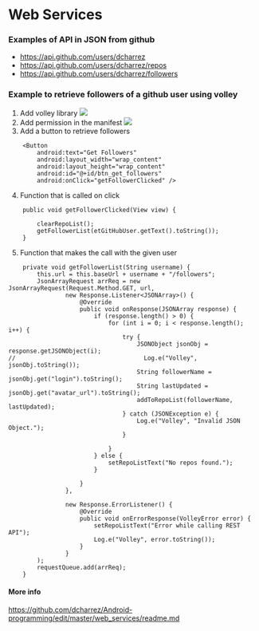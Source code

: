 # Web Services


### Examples of API in JSON from github

* https://api.github.com/users/dcharrez
* https://api.github.com/users/dcharrez/repos
* https://api.github.com/users/dcharrez/followers


### Example to retrieve followers of a github user using volley

1. Add volley library
![](https://github.com/dcharrez/Android-programming/blob/master/web_services/imgs/ws_1.png)
2. Add permission in the manifest
![](https://github.com/dcharrez/Android-programming/blob/master/web_services/imgs/ws_2.png)
3. Add a button to retrieve followers
```
    <Button
        android:text="Get Followers"
        android:layout_width="wrap_content"
        android:layout_height="wrap_content"
        android:id="@+id/btn_get_followers"
        android:onClick="getFollowerClicked" />
```
4. Function that is called on click
```
    public void getFollowerClicked(View view) {

        clearRepoList();
        getFollowerList(etGitHubUser.getText().toString());
    }
```
5. Function that makes the call with the given user
```
    private void getFollowerList(String username) {
        this.url = this.baseUrl + username + "/followers";
        JsonArrayRequest arrReq = new JsonArrayRequest(Request.Method.GET, url,
                new Response.Listener<JSONArray>() {
                    @Override
                    public void onResponse(JSONArray response) {
                        if (response.length() > 0) {
                            for (int i = 0; i < response.length(); i++) {
                                try {
                                    JSONObject jsonObj = response.getJSONObject(i);
//                                    Log.e("Volley", jsonObj.toString());
                                    String followerName = jsonObj.get("login").toString();
                                    String lastUpdated = jsonObj.get("avatar_url").toString();
                                    addToRepoList(followerName, lastUpdated);
                                } catch (JSONException e) {
                                    Log.e("Volley", "Invalid JSON Object.");
                                }

                            }
                        } else {
                            setRepoListText("No repos found.");
                        }

                    }
                },

                new Response.ErrorListener() {
                    @Override
                    public void onErrorResponse(VolleyError error) {
                        setRepoListText("Error while calling REST API");
                        Log.e("Volley", error.toString());
                    }
                }
        );
        requestQueue.add(arrReq);
    }
```

#### More info
https://github.com/dcharrez/Android-programming/edit/master/web_services/readme.md
